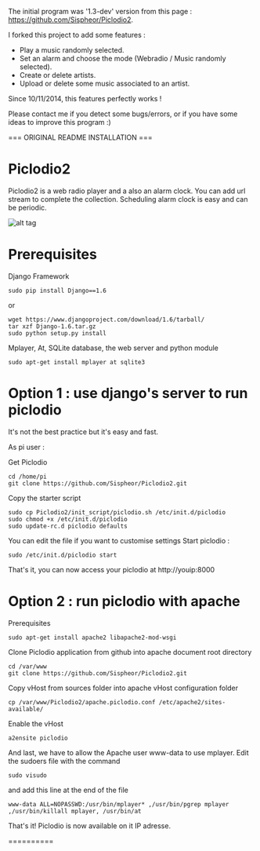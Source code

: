 The initial program was '1.3-dev' version from this page : https://github.com/Sispheor/Piclodio2.

I forked this project to add some features : 
  - Play a music randomly selected. 
  - Set an alarm and choose the mode (Webradio / Music randomly selected). 
  - Create or delete artists. 
  - Upload or delete some music associated to an artist. 
  

Since 10/11/2014, this features perfectly works !

Please contact me if you detect some bugs/errors, or if you have some ideas to improve this program :) 


=== ORIGINAL README INSTALLATION ===


Piclodio2
=========

Piclodio2 is a web radio player and a also an alarm clock. You can add url stream to complete the collection. Scheduling alarm clock is easy and can be periodic.

![alt tag](https://raw.github.com/Sispheor/Piclodio2/master/img/piclodio_home.png)

Prerequisites
==========

Django Framework

```
sudo pip install Django==1.6
```

or

```
wget https://www.djangoproject.com/download/1.6/tarball/
tar xzf Django-1.6.tar.gz
sudo python setup.py install
```

Mplayer, At, SQLite database, the web server and python module
```
sudo apt-get install mplayer at sqlite3
```

Option 1 : use django's server to run piclodio
==========

It's not the best practice but it's easy and fast.

As pi user :

Get Piclodio
```
cd /home/pi
git clone https://github.com/Sispheor/Piclodio2.git
```
Copy the starter script
```
sudo cp Piclodio2/init_script/piclodio.sh /etc/init.d/piclodio
sudo chmod +x /etc/init.d/piclodio
sudo update-rc.d piclodio defaults
```
You can edit the file if you want to customise settings
Start piclodio :
```
sudo /etc/init.d/piclodio start
```
That's it, you can now access your piclodio at http://youip:8000


Option 2 : run piclodio with apache
==========

Prerequisites
```
sudo apt-get install apache2 libapache2-mod-wsgi
```

Clone Piclodio application from github into apache document root directory
```
cd /var/www
git clone https://github.com/Sispheor/Piclodio2.git
```

Copy vHost from sources folder into apache vHost configuration folder
```
cp /var/www/Piclodio2/apache.piclodio.conf /etc/apache2/sites-available/
```

Enable the vHost
```
a2ensite piclodio
```
And last, we have to allow the Apache user www-data to use mplayer. Edit the sudoers file with the command
```
sudo visudo
```
and add this line at the end of the file
```
www-data ALL=NOPASSWD:/usr/bin/mplayer* ,/usr/bin/pgrep mplayer ,/usr/bin/killall mplayer, /usr/bin/at
```

That's it! Piclodio is now available on it IP adresse.

==========
